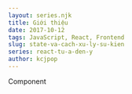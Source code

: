 ```yaml
---
layout: series.njk
title: Giới thiệu
date: 2017-10-12
tags: JavaScript, React, Frontend
slug: state-va-cach-xu-ly-su-kien
series: react-tu-a-den-y
author: kcjpop
---
```

Component

